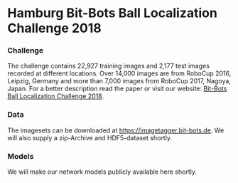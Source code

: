 # Hamburg Bit-Bots Ball Localization Challenge 2018

### Challenge

The challenge contains 22,927 training images and 2,177 test images recorded at different locations. Over 14,000 images are from RoboCup 2016, Leipzig, Germany and more than 7,000 images from RoboCup 2017, Nagoya, Japan. For a better description read the paper or visit our website: [Bit-Bots Ball Localization Challenge 2018](https://robocup.informatik.uni-hamburg.de/en/documents/bit-bots-ball-localization-challenge-2018/).

### Data

The imagesets can be downloaded at https://imagetagger.bit-bots.de. We will also supply a zip-Archive and HDF5-dataset shortly.

### Models

We will make our network models publicly available here shortly.
